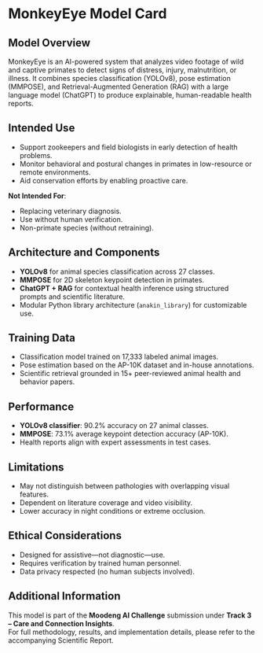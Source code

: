 # MonkeyEye Model Card

## Model Overview
MonkeyEye is an AI-powered system that analyzes video footage of wild and captive primates to detect signs of distress, injury, malnutrition, or illness. It combines species classification (YOLOv8), pose estimation (MMPOSE), and Retrieval-Augmented Generation (RAG) with a large language model (ChatGPT) to produce explainable, human-readable health reports.

## Intended Use
- Support zookeepers and field biologists in early detection of health problems.
- Monitor behavioral and postural changes in primates in low-resource or remote environments.
- Aid conservation efforts by enabling proactive care.

**Not Intended For**:
- Replacing veterinary diagnosis.
- Use without human verification.
- Non-primate species (without retraining).

## Architecture and Components
- **YOLOv8** for animal species classification across 27 classes.
- **MMPOSE** for 2D skeleton keypoint detection in primates.
- **ChatGPT + RAG** for contextual health inference using structured prompts and scientific literature.
- Modular Python library architecture (`anakin_library`) for customizable use.

## Training Data
- Classification model trained on 17,333 labeled animal images.
- Pose estimation based on the AP-10K dataset and in-house annotations.
- Scientific retrieval grounded in 15+ peer-reviewed animal health and behavior papers.

## Performance
- **YOLOv8 classifier**: 90.2% accuracy on 27 animal classes.
- **MMPOSE**: 73.1% average keypoint detection accuracy (AP-10K).
- Health reports align with expert assessments in test cases.

## Limitations
- May not distinguish between pathologies with overlapping visual features.
- Dependent on literature coverage and video visibility.
- Lower accuracy in night conditions or extreme occlusion.

## Ethical Considerations
- Designed for assistive—not diagnostic—use.
- Requires verification by trained human personnel.
- Data privacy respected (no human subjects involved).

## Additional Information
This model is part of the **Moodeng AI Challenge** submission under **Track 3 – Care and Connection Insights**.  
For full methodology, results, and implementation details, please refer to the accompanying Scientific Report.

